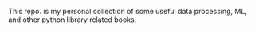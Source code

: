 This repo. is my personal collection of some useful data processing, ML, and other python library related books.
